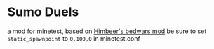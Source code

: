 # Sumo Duels
a mod for minetest, based on [Himbeer's bedwars mod](https://github.com/HimbeerserverDE/bedwars)
be sure to set `static_spawnpoint` to `0,100,0` in minetest.conf
